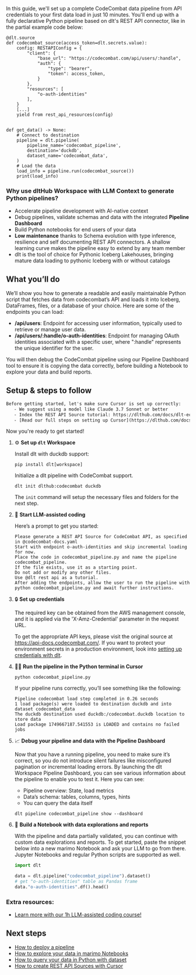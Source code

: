 In this guide, we'll set up a complete CodeCombat data pipeline from API credentials to your first data load in just 10 minutes. You'll end up with a fully declarative Python pipeline based on dlt's REST API connector, like in the partial example code below:

```python-outcome
@dlt.source
def codecombat_source(access_token=dlt.secrets.value):
    config: RESTAPIConfig = {
        "client": {
            "base_url": "https://codecombat.com/api/users/:handle",
            "auth": {
                "type": "bearer",
                "token": access_token,
            }
        },
        "resources": [
            "o-auth-identities"
        ],
    }
    [...]
    yield from rest_api_resources(config)


def get_data() -> None:
    # Connect to destination
    pipeline = dlt.pipeline(
        pipeline_name='codecombat_pipeline',
        destination='duckdb',
        dataset_name='codecombat_data', 
    )
    # Load the data
    load_info = pipeline.run(codecombat_source())
    print(load_info) 
```

### Why use dltHub Workspace with LLM Context to generate Python pipelines?

- Accelerate pipeline development with AI-native context
- Debug pipelines, validate schemas and data with the integrated **Pipeline Dashboard**
- Build Python notebooks for end users of your data
- **Low maintenance** thanks to Schema evolution with type inference, resilience and self documenting REST API connectors. A shallow learning curve makes the pipeline easy to extend by any team member
- dlt is the tool of choice for Pythonic Iceberg Lakehouses, bringing mature data loading to pythonic Iceberg with or without catalogs

## What you’ll do

We’ll show you how to generate a readable and easily maintainable Python script that fetches data from codecombat’s API and loads it into Iceberg, DataFrames, files, or a database of your choice. Here are some of the endpoints you can load:

- **/api/users**: Endpoint for accessing user information, typically used to retrieve or manage user data.
- **/api/users/:handle/o-auth-identities**: Endpoint for managing OAuth identities associated with a specific user, where ":handle" represents the unique identifier for the user.

You will then debug the CodeCombat pipeline using our Pipeline Dashboard tool to ensure it is copying the data correctly, before building a Notebook to explore your data and build reports.

## Setup & steps to follow

```default
Before getting started, let's make sure Cursor is set up correctly:
   - We suggest using a model like Claude 3.7 Sonnet or better
   - Index the REST API Source tutorial: https://dlthub.com/docs/dlt-ecosystem/verified-sources/rest_api/ and add it to context as **@dlt rest api**
   - [Read our full steps on setting up Cursor](https://dlthub.com/docs/dlt-ecosystem/llm-tooling/cursor-restapi#23-configuring-cursor-with-documentation)
```

Now you're ready to get started!

1. ⚙️ **Set up `dlt` Workspace**
    
    Install dlt with duckdb support:
    ```shell
    pip install dlt[workspace]
    ```

    Initialize a dlt pipeline with CodeCombat support.
    ```shell
    dlt init dlthub:codecombat duckdb
    ```

    The `init` command will setup the necessary files and folders for the next step.
    
2. 🤠 **Start LLM-assisted coding**
    
    Here’s a prompt to get you started:
    
    ```prompt
    Please generate a REST API Source for CodeCombat API, as specified in @codecombat-docs.yaml 
    Start with endpoint o-auth-identities and skip incremental loading for now. 
    Place the code in codecombat_pipeline.py and name the pipeline codecombat_pipeline. 
    If the file exists, use it as a starting point. 
    Do not add or modify any other files. 
    Use @dlt rest api as a tutorial. 
    After adding the endpoints, allow the user to run the pipeline with python codecombat_pipeline.py and await further instructions.
    ```

    
3. 🔒 **Set up credentials** 
    
    The required key can be obtained from the AWS management console, and it is applied via the 'X-Amz-Credential' parameter in the request URL.
    
    To get the appropriate API keys, please visit the original source at https://api-docs.codecombat.com/.
    If you want to protect your environment secrets in a production environment, look into [setting up credentials with dlt](https://dlthub.com/docs/walkthroughs/add_credentials).
    
4. 🏃‍♀️ **Run the pipeline in the Python terminal in Cursor**
    
    ```shell
    python codecombat_pipeline.py
    ```
    
    If your pipeline runs correctly, you’ll see something like the following:
    
    ```shell
    Pipeline codecombat load step completed in 0.26 seconds
    1 load package(s) were loaded to destination duckdb and into dataset codecombat_data
    The duckdb destination used duckdb:/codecombat.duckdb location to store data
    Load package 1749667187.541553 is LOADED and contains no failed jobs
    ```
    
5. 📈 **Debug your pipeline and data with the Pipeline Dashboard**

    Now that you have a running pipeline, you need to make sure it’s correct, so you do not introduce silent failures like misconfigured pagination or incremental loading errors. By launching the dlt Workspace Pipeline Dashboard, you can see various information about the pipeline to enable you to test it. Here you can see:
    - Pipeline overview: State, load metrics
    - Data’s schema: tables, columns, types, hints
    - You can query the data itself
    
    ```shell
    dlt pipeline codecombat_pipeline show --dashboard
    ```
    
6. 🐍 **Build a Notebook with data explorations and reports**

    With the pipeline and data partially validated, you can continue with custom data explorations and reports. To get started, paste the snippet below into a new marimo Notebook and ask your LLM to go from there. Jupyter Notebooks and regular Python scripts are supported as well.

    
    ```python
    import dlt

   data = dlt.pipeline("codecombat_pipeline").dataset()
   # get "o-auth-identities" table as Pandas frame
   data."o-auth-identities".df().head()
    ```

### Extra resources:

- [Learn more with our 1h LLM-assisted coding course!](https://www.youtube.com/watch?v=GGid70rnJuM)

## Next steps

- [How to deploy a pipeline](https://dlthub.com/docs/walkthroughs/deploy-a-pipeline)
- [How to explore your data in marimo Notebooks](https://dlthub.com/docs/general-usage/dataset-access/marimo)
- [How to query your data in Python with dataset](https://dlthub.com/docs/general-usage/dataset-access/dataset)
- [How to create REST API Sources with Cursor](https://dlthub.com/docs/dlt-ecosystem/llm-tooling/cursor-restapi)